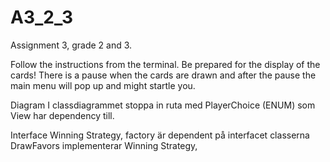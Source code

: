 # A3_2_3

Assignment 3, grade 2 and 3.

Follow the instructions from the terminal. 
Be prepared for the display of the cards! There is a pause when the cards are drawn and 
after the pause the main menu will pop up and might startle you.
 
Diagram
I classdiagrammet stoppa in ruta med PlayerChoice (ENUM) som View har dependency till.

Interface Winning Strategy, factory är dependent på interfacet
classerna DrawFavors implementerar Winning Strategy, 
